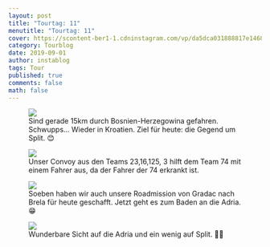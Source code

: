 ```yaml
---
layout: post
title: "Tourtag: 11"
menutitle: "Tourtag: 11"
cover: https://scontent-ber1-1.cdninstagram.com/vp/da5dca031888817e1468e2b441079a7c/5E0E7F8E/t51.2885-15/e35/67837854_375484956718182_1597458133124875671_n.jpg?_nc_ht=scontent-ber1-1.cdninstagram.com
category: Tourblog
date: 2019-09-01
author: instablog
tags: Tour
published: true
comments: false
math: false
---
```


<figure><img src="https://scontent-ber1-1.cdninstagram.com/vp/da5dca031888817e1468e2b441079a7c/5E0E7F8E/t51.2885-15/e35/67837854_375484956718182_1597458133124875671_n.jpg?_nc_ht=scontent-ber1-1.cdninstagram.com"/> <figcaption>Sind gerade 15km durch Bosnien-Herzegowina gefahren. Schwupps... Wieder in Kroatien. Ziel für heute: die Gegend um Split. 😊</figcaption></figure>
<figure><img src="https://scontent-ber1-1.cdninstagram.com/vp/8c2f8c88629bb6ff1a7b4de96250fa40/5E115C0A/t51.2885-15/e35/67417416_2196316974000674_9037401024122845804_n.jpg?_nc_ht=scontent-ber1-1.cdninstagram.com"/> <figcaption>Unser Convoy aus den Teams 23,16,125, 3 hilft dem Team 74 mit einem Fahrer aus, da der Fahrer der 74 erkrankt ist.</figcaption></figure>
<figure><img src="https://scontent-ber1-1.cdninstagram.com/vp/2f3d62ea1f2a001d8d55a6f818c09242/5E10A14E/t51.2885-15/e35/69550836_2552971491463594_8635968104408960286_n.jpg?_nc_ht=scontent-ber1-1.cdninstagram.com"/> <figcaption>Soeben haben wir auch unsere Roadmission von Gradac nach Brela für heute geschafft. Jetzt geht es zum Baden an die Adria. 😁</figcaption></figure>
<figure><img src="https://scontent-ber1-1.cdninstagram.com/vp/8c88e1c6019b9935cacf019ccb0cb027/5E1236F1/t51.2885-15/e35/67702957_2493297547624175_6589515996438180124_n.jpg?_nc_ht=scontent-ber1-1.cdninstagram.com"/> <figcaption>Wunderbare Sicht auf die Adria und ein wenig auf Split. 📸😁</figcaption></figure>
